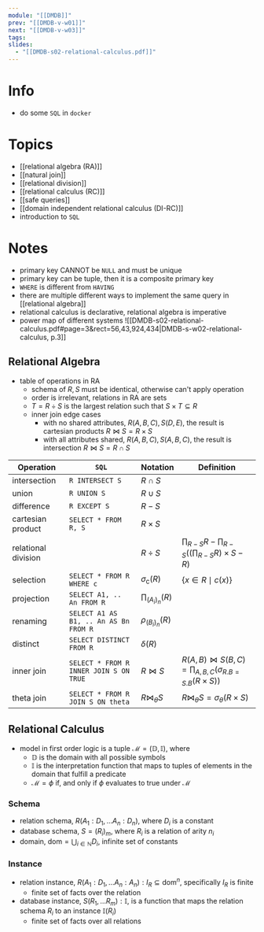 ```yaml
---
module: "[[DMDB]]"
prev: "[[DMDB-v-w01]]"
next: "[[DMDB-v-w03]]"
tags: 
slides:
  - "[[DMDB-s02-relational-calculus.pdf]]"
---
```


# Info
- do some `SQL` in `docker`

# Topics
- [[relational algebra (RA)]]
- [[natural join]]
- [[relational division]]
- [[relational calculus (RC)]]
- [[safe queries]]
- [[domain independent relational calculus (DI-RC)]]
- introduction to `SQL`

# Notes
- primary key CANNOT be `NULL` and must be unique
- primary key can be tuple, then it is a composite primary key
- `WHERE` is different from `HAVING`
- there are multiple different ways to implement the same query in [[relational algebra]]
- relational calculus is declarative, relational algebra is imperative
- power map of different systems
	![[DMDB-s02-relational-calculus.pdf#page=3&rect=56,43,924,434|DMDB-s-w02-relational-calculus, p.3]]

## Relational Algebra
- table of operations in RA
	- schema of $R, S$ must be identical, otherwise can't apply operation
	- order is irrelevant, relations in RA are sets
	- $T =R \div S$ is the largest relation such that $S \times T \subseteq R$
	- inner join edge cases
		- with no shared attributes, $R(A, B, C), S(D, E)$, the result is cartesian products $R \bowtie S = R \times S$
		- with all attributes shared, $R(A,B,C), S(A,B,C)$, the result is intersection $R \bowtie S = R \cap S$

| Operation           | `SQL`                                  | Notation                   | Definition                                                                              |
| ------------------- | -------------------------------------- | -------------------------- | --------------------------------------------------------------------------------------- |
| intersection        | `R INTERSECT S`                        | $R \cap S$                 |                                                                                         |
| union               | `R UNION S`                            | $R \cup S$                 |                                                                                         |
| difference          | `R EXCEPT S`                           | $R - S$                    |                                                                                         |
| cartesian product   | `SELECT * FROM R, S`                   | $R \times S$               |                                                                                         |
| relational division |                                        | $R \div S$                 | $\prod_{R - S}R - \prod_{R -S} \left( \left( \prod_{R-S} R\right) \times S - R \right)$ |
| selection           | `SELECT * FROM R WHERE c`              | $\sigma_{\mathrm{c}} (R)$  | $\{ x \in R \mid c(x) \}$                                                               |
| projection          | `SELECT A1, .. An FROM R`              | $\prod_{ (A_{i})_{n}} (R)$ |                                                                                         |
| renaming            | `SELECT A1 AS B1, .. An AS Bn FROM R`  | $\rho_{(B_{i})_{n}} (R)$   |                                                                                         |
| distinct            | `SELECT DISTINCT FROM R`               | $\delta(R)$                |                                                                                         |
| inner join          | `SELECT * FROM R INNER JOIN S ON TRUE` | $R \bowtie S$              | $R(A,B) \bowtie S(B,C) = \prod_{A, B, C} (\sigma_{R.B = S.B}(R \times S))$              |
| theta join          | `SELECT * FROM R JOIN S ON theta`      | $R \bowtie_{\theta} S$     | $R \bowtie_{\theta} S = \sigma_{\theta}(R \times S)$                                    |

## Relational Calculus
- model in first order logic is a tuple $\mathcal{M}= ( \mathbb{D}, \mathbb{I})$, where
	- $\mathbb{D}$ is the domain with all possible symbols
	- $\mathbb{I}$ is the interpretation function that maps to tuples of elements in the domain that fulfill a predicate
	- $\mathcal{M} = \phi$ if, and only if $\phi$ evaluates to true under $\mathcal{M}$
### Schema
- relation schema, $R(A_{1} : D_{1}, \dots A_{n} : D_{n})$, where $D_{i}$ is a constant
- database schema, $S = (R_{i})_{m}$, where $R_{i}$ is a relation of arity $n_{i}$
- domain, $\mathrm{dom} = \bigcup_{i \in \mathbb{N}}D_{i}$, infinite set of constants

### Instance
- relation instance, $R(A_{1} : D_{1}, \dots A_{n} : A_{n}) : I_{R} \subseteq \mathrm{dom}^{n}$, specifically $I_{R}$ is finite
	- finite set of facts over the relation
- database instance, $S(R_{1},\dots R_{m}) : \mathbb{I}$, is a function that maps the relation schema $R_{i}$ to an instance $\mathbb{I}(R_{i})$
	- finite set of facts over all relations